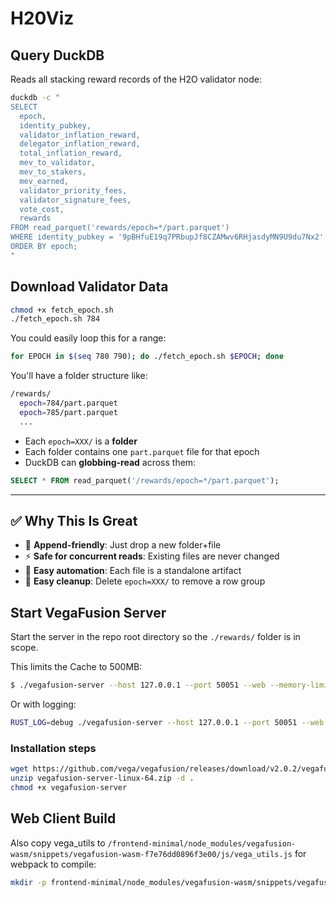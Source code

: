 # H20Viz

## Query DuckDB

Reads all stacking reward records of the H2O validator node:

```bash
duckdb -c "
SELECT
  epoch,
  identity_pubkey,
  validator_inflation_reward,
  delegator_inflation_reward,
  total_inflation_reward,
  mev_to_validator,
  mev_to_stakers,
  mev_earned,
  validator_priority_fees,
  validator_signature_fees,
  vote_cost,
  rewards
FROM read_parquet('rewards/epoch=*/part.parquet')
WHERE identity_pubkey = '9pBHfuE19q7PRbupJf8CZAMwv6RHjasdyMN9U9du7Nx2'
ORDER BY epoch;
"
```



## Download Validator Data

```bash
chmod +x fetch_epoch.sh
./fetch_epoch.sh 784
```

You could easily loop this for a range:

```bash
for EPOCH in $(seq 780 790); do ./fetch_epoch.sh $EPOCH; done
```

You'll have a folder structure like:

```bash
/rewards/
  epoch=784/part.parquet
  epoch=785/part.parquet
  ...
```

* Each `epoch=XXX/` is a **folder**
* Each folder contains one `part.parquet` file for that epoch
* DuckDB can **globbing-read** across them:

```sql
SELECT * FROM read_parquet('/rewards/epoch=*/part.parquet');
```

---

## ✅ Why This Is Great

* 🧱 **Append-friendly**: Just drop a new folder+file
* ⚡ **Safe for concurrent reads**: Existing files are never changed
* 🤖 **Easy automation**: Each file is a standalone artifact
* 🧹 **Easy cleanup**: Delete `epoch=XXX/` to remove a row group


## Start VegaFusion Server

Start the server in the repo root directory so the `./rewards/` folder is in scope.

This limits the Cache to 500MB:

```bash
$ ./vegafusion-server --host 127.0.0.1 --port 50051 --web --memory-limit 524288000
 ```

 Or with logging:

```bash
RUST_LOG=debug ./vegafusion-server --host 127.0.0.1 --port 50051 --web --memory-limit 524288000
```

### **Installation steps**

```bash
wget https://github.com/vega/vegafusion/releases/download/v2.0.2/vegafusion-server-linux-64.zip
unzip vegafusion-server-linux-64.zip -d .
chmod +x vegafusion-server
```


## Web Client Build

Also copy vega_utils to `/frontend-minimal/node_modules/vegafusion-wasm/snippets/vegafusion-wasm-f7e76dd0896f3e00/js/vega_utils.js` for webpack to compile:

```bash
mkdir -p frontend-minimal/node_modules/vegafusion-wasm/snippets/vegafusion-wasm-f7e76dd0896f3e00/js && cp vega_utils.js frontend-minimal/node_modules/vegafusion-wasm/snippets/vegafusion-wasm-f7e76dd0896f3e00/js/vega_utils.js
```


